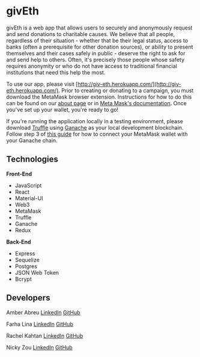 # givEth

givEth is a web app that allows users to securely and anonymously request and send donations to charitable causes. We believe that all people, regardless of their situation - whether that be their legal status, access to banks (often a prerequisite for other donation sources), or ability to present themselves and their cases safely in public - deserve the right to ask for and send help to others. Often, it's precisely those people whose safety requires anonymity or who do not have access to traditional financial institutions that need this help the most.

To use our app, please visit [http://giv-eth.herokuapp.com/](http://giv-eth.herokuapp.com/). Prior to creating or donating to a campaign, you must download the MetaMask browser extension. Instructions for how to do this can be found on our [about page](http://giv-eth.herokuapp.com/about) or in [Meta Mask's documentation](https://metamask.io/download.html). Once you've set up your wallet, you're ready to go!

If you're running the application locally in a testing environment, please download [Truffle](https://www.trufflesuite.com/) using [Ganache](https://www.trufflesuite.com/docs/ganache/overview) as your local development blockchain. Follow step 3 of [this guide](https://medium.com/@adamh90/creating-a-local-test-environment-for-ethereum-smart-contracts-1f638efca020) for how to connect your MetaMask wallet with your Ganache chain.

## Technologies

**Front-End**

* JavaScript  
* React  
* Material-UI  
* Web3  
* MetaMask  
* Truffle  
* Ganache  
* Redux  

**Back-End**

* Express  
* Sequelize  
* Postgres  
* JSON Web Token  
* Bcrypt  

## Developers

Amber Abreu
[LinkedIn](https://www.linkedin.com/in/amber-abreu/)
[GitHub](https://github.com/AmberAbreu)

Farha Lina
[LinkedIn](https://www.linkedin.com/in/farhalina/)
[GitHub](https://github.com/farhalina)

Rachel Kahtan
[LinkedIn](https://www.linkedin.com/in/rachel-kahtan/)
[GitHub](https://github.com/rkahtan)

Nicky Zou
[LinkedIn](https://www.linkedin.com/in/nicky-zou/)
[GitHub](https://github.com/nicky-z)